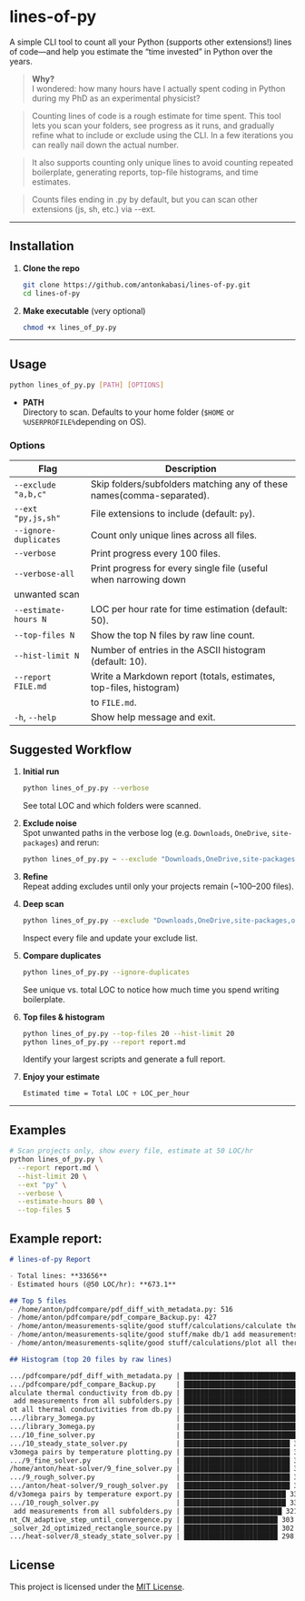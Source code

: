 # lines-of-py

A simple CLI tool to count all your Python (supports other extensions!) lines of code—and help you estimate the “time invested” in Python over the years.

> **Why?**  
> I wondered: how many hours have I actually spent coding in Python during my PhD as an experimental physicist? 

> Counting lines of code is a rough estimate for time spent. This tool lets you scan your folders, see progress as it runs, and gradually refine what to include or exclude using the CLI. In a few iterations you can really nail down the actual number.  

> It also supports counting only unique lines to avoid counting repeated boilerplate, generating reports, top-file histograms, and time estimates.

> Counts files ending in .py by default, but you can scan other extensions (js, sh, etc.) via --ext.
---

## Installation

1. **Clone the repo**  
   ```bash
   git clone https://github.com/antonkabasi/lines-of-py.git
   cd lines-of-py
   ```
2. **Make executable** (very optional)  
   ```bash
   chmod +x lines_of_py.py
   ```

---

## Usage

```bash
python lines_of_py.py [PATH] [OPTIONS]
```

- **PATH**  
  Directory to scan. Defaults to your home folder (`$HOME` or `%USERPROFILE%`depending on OS).

### Options

| Flag                     | Description                                                          |
|--------------------------|----------------------------------------------------------------------|
| `--exclude "a,b,c"`      | Skip folders/subfolders matching any of these names(comma-separated).|
| `--ext "py,js,sh"`       | File extensions to include (default: `py`).                          |
| `--ignore-duplicates`    | Count only unique lines across all files.                            |
| `--verbose`              | Print progress every 100 files.                                      |
| `--verbose-all`          | Print progress for every single file (useful when narrowing down      
 unwanted scan                                                        |
| `--estimate-hours N`     | LOC per hour rate for time estimation (default: 50).                 |
| `--top-files N`          | Show the top N files by raw line count.                              |
| `--hist-limit N`         | Number of entries in the ASCII histogram (default: 10).              |
| `--report FILE.md`       | Write a Markdown report (totals, estimates, top-files, histogram)    |
|                          | to `FILE.md`.                                                        |
| `-h`, `--help`           | Show help message and exit.                                          |



## Suggested Workflow

1. **Initial run**  
   ```bash
   python lines_of_py.py --verbose
   ```
   See total LOC and which folders were scanned.

2. **Exclude noise**  
   Spot unwanted paths in the verbose log (e.g. `Downloads`, `OneDrive`, `site-packages`) and rerun:
   ```bash
   python lines_of_py.py ~ --exclude "Downloads,OneDrive,site-packages" --verbose
   ```

3. **Refine**  
   Repeat adding excludes until only your projects remain (~100–200 files).

4. **Deep scan**  
   ```bash
   python lines_of_py.py --exclude "Downloads,OneDrive,site-packages,other-noise" --verbose-all
   ```
   Inspect every file and update your exclude list.

5. **Compare duplicates**  
   ```bash
   python lines_of_py.py --ignore-duplicates
   ```
   See unique vs. total LOC to notice how much time you spend writing boilerplate.

6. **Top files & histogram**  
   ```bash
   python lines_of_py.py --top-files 20 --hist-limit 20
   python lines_of_py.py --report report.md
   ```
   Identify your largest scripts and generate a full report.

7. **Enjoy your estimate**  
   ```
   Estimated time = Total LOC ÷ LOC_per_hour
   ```

---

## Examples

```bash
# Scan projects only, show every file, estimate at 50 LOC/hr
python lines_of_py.py \
  --report report.md \
  --hist-limit 20 \
  --ext "py" \
  --verbose \
  --estimate-hours 80 \
  --top-files 5
```
## Example report:

```markdown
# lines-of-py Report

- Total lines: **33656**
- Estimated hours (@50 LOC/hr): **673.1**

## Top 5 files
- /home/anton/pdfcompare/pdf_diff_with_metadata.py: 516
- /home/anton/pdfcompare/pdf_compare_Backup.py: 427
- /home/anton/measurements-sqlite/good stuff/calculations/calculate thermal conductivity from db.py: 421
- /home/anton/measurements-sqlite/good stuff/make db/1 add measurements from all subfolders.py: 408
- /home/anton/measurements-sqlite/good stuff/calculations/plot all thermal conductivities from db.py: 399

## Histogram (top 20 files by raw lines)

.../pdfcompare/pdf_diff_with_metadata.py | ████████████████████████████████████████ 516
.../pdfcompare/pdf_compare_Backup.py     | █████████████████████████████████ 427
alculate thermal conductivity from db.py | ████████████████████████████████ 421
 add measurements from all subfolders.py | ███████████████████████████████ 408
ot all thermal conductivities from db.py | ██████████████████████████████ 399
.../library_3omega.py                    | █████████████████████████████ 381
.../library_3omega.py                    | █████████████████████████████ 381
.../10_fine_solver.py                    | █████████████████████████████ 379
.../10_steady_state_solver.py            | ██████████████████████████ 348
v3omega pairs by temperature plotting.py | ██████████████████████████ 343
.../9_fine_solver.py                     | ██████████████████████████ 343
/home/anton/heat-solver/9_fine_solver.py | ██████████████████████████ 343
.../9_rough_solver.py                    | ██████████████████████████ 342
.../anton/heat-solver/9_rough_solver.py  | ██████████████████████████ 342
d/v3omega pairs by temperature export.py | █████████████████████████ 334
.../10_rough_solver.py                   | █████████████████████████ 334
 add measurements from all subfolders.py | ████████████████████████ 321
nt_CN_adaptive_step_until_convergence.py | ███████████████████████ 303
_solver_2d_optimized_rectangle_source.py | ███████████████████████ 302
.../heat-solver/8_steady_state_solver.py | ███████████████████████ 298
```


## License

This project is licensed under the [MIT License](LICENSE).
